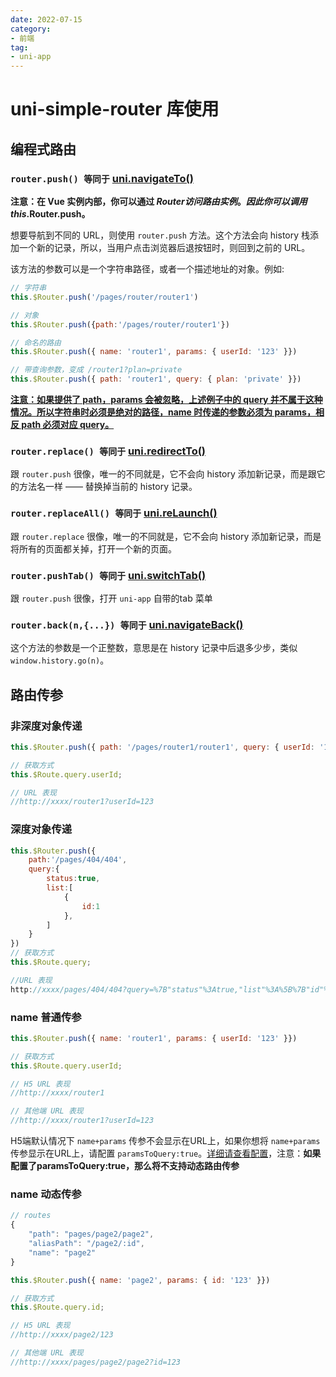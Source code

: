 ```yaml
---
date: 2022-07-15
category:
- 前端
tag:
- uni-app
---
```


# uni-simple-router 库使用

## 编程式路由

### `router.push() 等同于` [uni.navigateTo()](https://uniapp.dcloud.io/api/router?id=navigateto)

**注意：在 Vue 实例内部，你可以通过 $Router 访问路由实例。因此你可以调用 this.$Router.push。**

想要导航到不同的 URL，则使用 `router.push` 方法。这个方法会向 history 栈添加一个新的记录，所以，当用户点击浏览器后退按钮时，则回到之前的 URL。

该方法的参数可以是一个字符串路径，或者一个描述地址的对象。例如:

```js
// 字符串
this.$Router.push('/pages/router/router1')

// 对象
this.$Router.push({path:'/pages/router/router1'})

// 命名的路由
this.$Router.push({ name: 'router1', params: { userId: '123' }})

// 带查询参数，变成 /router1?plan=private
this.$Router.push({ path: 'router1', query: { plan: 'private' }})
```

<u>**注意：如果提供了 path，params 会被忽略，上述例子中的 query 并不属于这种情况。所以字符串时必须是绝对的路径，name 时传递的参数必须为 params，相反 path 必须对应 query。**</u>

### `router.replace() 等同于` [uni.redirectTo()](https://uniapp.dcloud.io/api/router?id=redirectto)

跟 `router.push` 很像，唯一的不同就是，它不会向 history 添加新记录，而是跟它的方法名一样 —— 替换掉当前的 history 记录。

### `router.replaceAll() 等同于` [uni.reLaunch()](https://uniapp.dcloud.io/api/router?id=redirectto)

跟 `router.replace` 很像，唯一的不同就是，它不会向 history 添加新记录，而是将所有的页面都关掉，打开一个新的页面。

### `router.pushTab() 等同于` [uni.switchTab()](https://uniapp.dcloud.io/api/router?id=switchtab)

跟 `router.push` 很像，打开 `uni-app` 自带的tab 菜单

### `router.back(n,{...}) 等同于` [uni.navigateBack()](https://uniapp.dcloud.io/api/router?id=navigateback)

这个方法的参数是一个正整数，意思是在 history 记录中后退多少步，类似 `window.history.go(n)`。

## 路由传参

### 非深度对象传递

```js
this.$Router.push({ path: '/pages/router1/router1', query: { userId: '123' }})

// 获取方式
this.$Route.query.userId;

// URL 表现
//http://xxxx/router1?userId=123
```

###  深度对象传递

```js
this.$Router.push({
    path:'/pages/404/404',
    query:{
        status:true,
        list:[
            {
                id:1
            },
        ]
    }
})
// 获取方式
this.$Route.query;

//URL 表现
http://xxxx/pages/404/404?query=%7B"status"%3Atrue,"list"%3A%5B%7B"id"%3A1%7D%5D%7D
```

### name 普通传参

```js
this.$Router.push({ name: 'router1', params: { userId: '123' }})

// 获取方式
this.$Route.query.userId;

// H5 URL 表现
//http://xxxx/router1

// 其他端 URL 表现
//http://xxxx/router1?userId=123
```

H5端默认情况下 `name+params` 传参不会显示在URL上，如果你想将 `name+params` 传参显示在URL上，请配置 `paramsToQuery:true`。[详细请查看配置](https://hhyang.cn/v2/api/routerInsatll.html#h5)，注意：**如果配置了paramsToQuery:true，那么将不支持动态路由传参**



###  name 动态传参

```js
// routes
{
    "path": "pages/page2/page2",
    "aliasPath": "/page2/:id",
    "name": "page2"
}

this.$Router.push({ name: 'page2', params: { id: '123' }})

// 获取方式
this.$Route.query.id;

// H5 URL 表现
//http://xxxx/page2/123

// 其他端 URL 表现
//http://xxxx/pages/page2/page2?id=123
```

